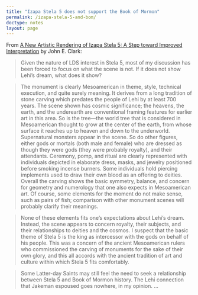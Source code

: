```yaml
---
title: "Izapa Stela 5 does not support the Book of Mormon"
permalink: /izapa-stela-5-and-bom/
doctype: notes
layout: page
---
```


From [A New Artistic Rendering of Izapa Stela 5: A Step toward Improved Interpretation](https://scholarsarchive.byu.edu/jbms/vol8/iss1/6/) by John E. Clark:

> Given the nature of LDS interest in Stela 5, most of my discussion has been forced to focus on what the scene is not. If it does not show Lehi’s dream, what does it show?

> The monument is clearly Mesoamerican in theme, style, technical execution, and quite surely meaning. It derives from a long tradition of stone carving which predates the people of Lehi by at least 700 years. The scene shown has cosmic significance; the heavens, the earth, and the underearth are conventional framing features for earlier art in this area. So is the tree—the world tree that is considered in Mesoamerican thought to grow at the center of the earth, from whose surface it reaches up to heaven and down to the underworld. Supernatural monsters appear in the scene. So do other figures, either gods or mortals (both male and female) who are dressed as though they were gods (they were probably royalty), and their attendants.  Ceremony, pomp, and ritual are clearly represented with individuals depicted in elaborate dress, masks, and jewelry positioned before smoking incense burners. Some individuals hold piercing implements used to draw their own blood as an offering to deities. Overall the carving shows the basic symmetry, balance, and concern for geometry and numerology that one also expects in Mesoamerican art. Of course, some elements for the moment do not make sense, such as pairs of fish; comparison with other monument scenes will probably clarify their meanings.

> None of these elements fits one’s expectations about Lehi’s dream. Instead, the scene appears to concern royalty, their subjects, and their relationships to deities and the cosmos. I suspect that the basic theme of Stela 5 is the king as intercessor with the gods on behalf of his people.  This was a concern of the ancient Mesoamerican rulers who commissioned the carving of monuments for the sake of their own glory, and this all accords with the ancient tradition of art and culture within which Stela 5 fits comfortably.

> Some Latter-day Saints may still feel the need to seek a relationship between Stela 5 and Book of Mormon history.  The Lehi connection that Jakeman espoused goes nowhere, in my opinion. ...
